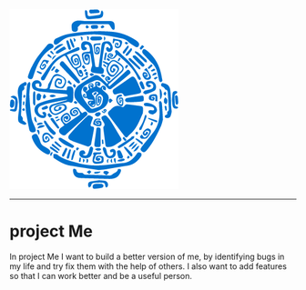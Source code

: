 ![alt text](https://github.com/alanrostin/project-me/blob/master/project-me-logo.png "project Me logo")

---

# project Me

In project Me I want to build a better version of me, by identifying bugs in my life and try fix them with the help of others.
I also want to add features so that I can work better and be a useful person.
